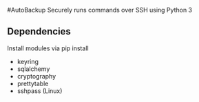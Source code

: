 #AutoBackup
Securely runs commands over SSH using Python 3

## Dependencies
Install modules via pip install

* keyring
* sqlalchemy
* cryptography
* prettytable
* sshpass (Linux)

